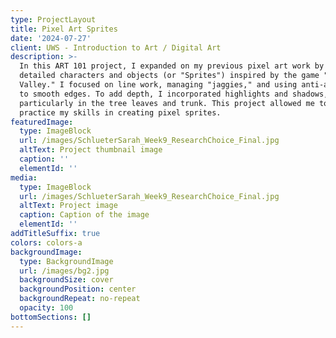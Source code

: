 ```yaml
---
type: ProjectLayout
title: Pixel Art Sprites
date: '2024-07-27'
client: UWS - Introduction to Art / Digital Art
description: >-
  In this ART 101 project, I expanded on my previous pixel art work by creating
  detailed characters and objects (or "Sprites") inspired by the game "Stardew
  Valley." I focused on line work, managing "jaggies," and using anti-aliasing
  to smooth edges. To add depth, I incorporated highlights and shadows,
  particularly in the tree leaves and trunk. This project allowed me to further
  practice my skills in creating pixel sprites.
featuredImage:
  type: ImageBlock
  url: /images/SchlueterSarah_Week9_ResearchChoice_Final.jpg
  altText: Project thumbnail image
  caption: ''
  elementId: ''
media:
  type: ImageBlock
  url: /images/SchlueterSarah_Week9_ResearchChoice_Final.jpg
  altText: Project image
  caption: Caption of the image
  elementId: ''
addTitleSuffix: true
colors: colors-a
backgroundImage:
  type: BackgroundImage
  url: /images/bg2.jpg
  backgroundSize: cover
  backgroundPosition: center
  backgroundRepeat: no-repeat
  opacity: 100
bottomSections: []
---
```

